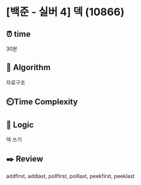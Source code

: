# [백준 - 실버 4] 덱 (10866)
## ⏰ time
30분

## 📌 Algorithm
자료구조

## ⏲️Time Complexity

## 📍 Logic
덱 쓰기


## ✒️ Review
addfirst, addlast, pollfirst, polllast, peekfirst, peeklast
